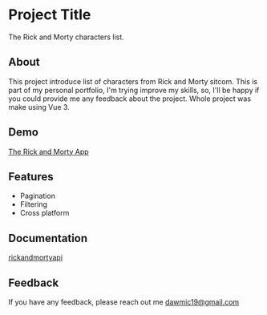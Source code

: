 
# Project Title

The Rick and Morty characters list.

## About

This project introduce list of characters from Rick and Morty sitcom. This is part of my personal portfolio, I'm trying improve my skills, so, I'll be happy if you could provide me any feedback about the project. Whole project was make using Vue 3.

## Demo

[The Rick and Morty App](https://imaginative-hamster-7e8718.netlify.app/)

## Features

- Pagination
- Filtering
- Cross platform

## Documentation

[rickandmortyapi](https://rickandmortyapi.com/documentation)

## Feedback

If you have any feedback, please reach out me dawmic19@gmail.com



